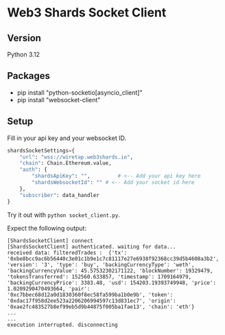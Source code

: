 # Web3 Shards Socket Client

## Version
Python 3.12

## Packages
- pip install "python-socketio[asyncio_client]"
- pip install "websocket-client"

## Setup

Fill in your api key and your websocket ID.

```python
shardsSocketSettings={
    "url": "wss://wiretap.web3shards.io",
    "chain": Chain.Ethereum.value,
    "auth": {
        "shardsApiKey": "",         # <-- Add your api key here
        "shardsWebsocketId": "" # <-- Add your socket id here
    },
    "subscriber": data_handler
}
```

Try it out with `python socket_client.py`.

Expect the following output:
```
[ShardsSocketClient] connect
[ShardsSocketClient] authenticated. waiting for data...
received data: filteredTrades :  {'tx': '0xbe8bcc9ac6b56440c3e01c1b9e1c7c81117e27e6938f92368cc39d5b4608a3b2', 'version': '3', 'type': 'buy', 'backingCurrencyType': 'weth', 'backingCurrencyValue': 45.57532302171122, 'blockNumber': 19329479, 'tokensTransferred': 152560.633857, 'timestamp': 1709164979, 'backingCurrencyPrice': 3383.48, 'usd': 154203.19393749948, 'price': 1.0209290470493664, 'pair': '0xc7bbec68d12a0d1830360f8ec58fa599ba1b0e9b', 'token': '0xdac17f958d2ee523a2206206994597c13d831ec7', 'origin': '0xae2fc483527b8ef99eb5d9b44875f005ba1fae13', 'chain': 'eth'}
...
...
execution interrupted. disconnecting
```

